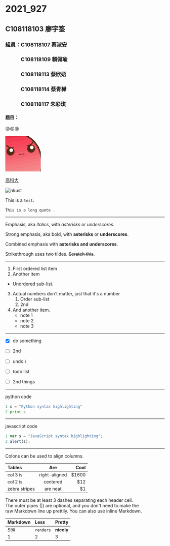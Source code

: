 # 2021_927

## C108118103 廖宇筌

### 組員：C108118107 蔡淑安
### 　　　C108118109 賴佩瑜
### 　　　C108118113 蔡欣娪
### 　　　C108118114 蔡青樺
### 　　　C108118117 朱彩琪

#### 題目：

😠😠😠

[![angry](698915109971427438.gif "生氣幫傳送門請點我")](https://www.twitch.tv/takesipon)

[高科大](https://www.nkust.edu.tw/)

![nkust](https://www.nkust.edu.tw/var/file/0/1000/img/513/182513897.png "沒有說明沒有連結")

This is a `test`.

```
This is a long quote .
```
---

Emphasis, aka *italics*, with *asterisks* or *underscores*.

Strong emphasis, aka bold, with **asterisks** or **underscores**.

Combined emphasis with **asterisks and underscores**.

Strikethrough uses two tildes. ~~Scratch this~~.

---
1. First ordered list item
2. Another item
  * Unordered sub-list.
3. Actual numbers don't matter, just that it's a number
   1. Order sub-list
   2. 2nd
4. And another item.
    + note 1
    + note 2
    + note 3

---
- [X] do something
- [ ] 2nd
- [ ] undo \

- [ ] todo list
- [ ] 2nd things

---
python code
```python =
1 s = "Python syntax highlighting"
2 print s
```
---
javascript code
```javascript =
1 var s = "JavaScript syntax highlighting";
2 alert(s);
```
---
Colons can be used to align columns.

| Tables | Are | Cool |
|:---------|:---------:|----------:|
|col 3 is|right-aligned|$1600|
|col 2 is| centered| $12|
|zebra stripes| are neat| $1|

There must be at least 3 dashes separating each header cell.<br> The outer pipes (|) are optional, and you don't need to make the<br> raw Markdown line up prettily. You can also use inline Markdown.

| Markdown | Less | Pretty |
|:---------|:---------|:----------|
| *Still*| `renders`| **nicely**|
|1|2|3|
